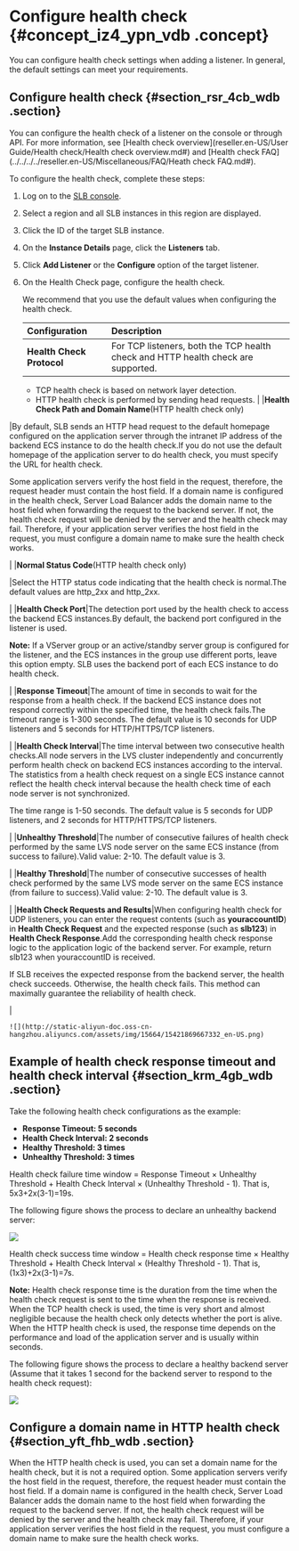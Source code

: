 # Configure health check {#concept_iz4_ypn_vdb .concept}

You can configure health check settings when adding a listener. In general, the default settings can meet your requirements.

## Configure health check {#section_rsr_4cb_wdb .section}

You can configure the health check of a listener on the console or through API. For more information, see [Health check overview](reseller.en-US/User Guide/Health check/Health check overview.md#) and [Health check FAQ](../../../../reseller.en-US/Miscellaneous/FAQ/Heath check FAQ.md#).

To configure the health check, complete these steps:

1.  Log on to the [SLB console](https://partners-intl.aliyun.com/login-required#/slb).
2.  Select a region and all SLB instances in this region are displayed.
3.  Click the ID of the target SLB instance.
4.  On the **Instance Details** page, click the **Listeners** tab.
5.  Click **Add Listener** or the **Configure** option of the target listener.
6.  On the Health Check page, configure the health check.

    We recommend that you use the default values when configuring the health check.

    |Configuration|Description|
    |:------------|:----------|
    |**Health Check Protocol**| For TCP listeners, both the TCP health check and HTTP health check are supported.

    -   TCP health check is based on network layer detection.
    -   HTTP health check is performed by sending head requests.
 |
    |**Health Check Path and Domain Name**\(HTTP health check only\)

|By default, SLB sends an HTTP head request to the default homepage configured on the application server through the intranet IP address of the backend ECS instance to do the health check.If you do not use the default homepage of the application server to do health check, you must specify the URL for health check.

Some application servers verify the host field in the request, therefore, the request header must contain the host field. If a domain name is configured in the health check, Server Load Balancer adds the domain name to the host field when forwarding the request to the backend server. If not, the health check request will be denied by the server and the health check may fail. Therefore, if your application server verifies the host field in the request, you must configure a domain name to make sure the health check works.

|
    |**Normal Status Code**\(HTTP health check only\)

|Select the HTTP status code indicating that the health check is normal.The default values are http\_2xx and http\_2xx.

|
    |**Health Check Port**|The detection port used by the health check to access the backend ECS instances.By default, the backend port configured in the listener is used.

**Note:** If a VServer group or an active/standby server group is configured for the listener, and the ECS instances in the group use different ports, leave this option empty. SLB uses the backend port of each ECS instance to do health check.

|
    |**Response Timeout**|The amount of time in seconds to wait for the response from a health check. If the backend ECS instance does not respond correctly within the specified time, the health check fails.The timeout range is 1-300 seconds. The default value is 10 seconds for UDP listeners and 5 seconds for HTTP/HTTPS/TCP listeners.

|
    |**Health Check Interval**|The time interval between two consecutive health checks.All node servers in the LVS cluster independently and concurrently perform health check on backend ECS instances according to the interval. The statistics from a health check request on a single ECS instance cannot reflect the health check interval because the health check time of each node server is not synchronized.

The time range is 1-50 seconds. The default value is 5 seconds for UDP listeners, and 2 seconds for HTTP/HTTPS/TCP listeners.

|
    |**Unhealthy Threshold**|The number of consecutive failures of health check performed by the same LVS node server on the same ECS instance \(from success to failure\).Valid value: 2-10. The default value is 3.

|
    |**Healthy Threshold**|The number of consecutive successes of health check performed by the same LVS mode server on the same ECS instance \(from failure to success\).Valid value: 2-10. The default value is 3.

|
    |**Health Check Requests and Results**|When configuring health check for UDP listeners, you can enter the request contents \(such as **youraccountID**\) in **Health Check Request** and the expected response \(such as **slb123**\) in **Health Check Response**.Add the corresponding health check response logic to the application logic of the backend server. For example, return slb123 when youraccountID is received.

If SLB receives the expected response from the backend server, the health check succeeds. Otherwise, the health check fails. This method can maximally guarantee the reliability of health check.

|

    ![](http://static-aliyun-doc.oss-cn-hangzhou.aliyuncs.com/assets/img/15664/15421869667332_en-US.png)


## Example of health check response timeout and health check interval {#section_krm_4gb_wdb .section}

Take the following health check configurations as the example:

-   **Response Timeout: 5 seconds**
-   **Health Check Interval: 2 seconds**
-   **Healthy Threshold: 3 times**
-   **Unhealthy Threshold: 3 times**

Health check failure time window = Response Timeout × Unhealthy Threshold + Health Check Interval × \(Unhealthy Threshold - 1\). That is, 5x3+2x\(3-1\)=19s.

The following figure shows the process to declare an unhealthy backend server:

![](images/31894_en-US_source.png)

Health check success time window = Health check response time × Healthy Threshold + Health Check Interval × \(Healthy Threshold - 1\). That is, \(1x3\)+2x\(3-1\)=7s.

**Note:** Health check response time is the duration from the time when the health check request is sent to the time when the response is received. When the TCP health check is used, the time is very short and almost negligible because the health check only detects whether the port is alive. When the HTTP health check is used, the response time depends on the performance and load of the application server and is usually within seconds.

The following figure shows the process to declare a healthy backend server \(Assume that it takes 1 second for the backend server to respond to the health check request\):

![](images/11917_en-US_source.png)

## Configure a domain name in HTTP health check {#section_yft_fhb_wdb .section}

When the HTTP health check is used, you can set a domain name for the health check, but it is not a required option. Some application servers verify the host field in the request, therefore, the request header must contain the host field. If a domain name is configured in the health check, Server Load Balancer adds the domain name to the host field when forwarding the request to the backend server. If not, the health check request will be denied by the server and the health check may fail. Therefore, if your application server verifies the host field in the request, you must configure a domain name to make sure the health check works.

